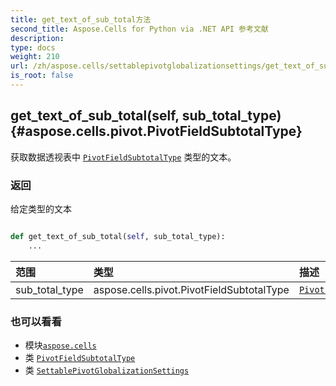 ```yaml
---
title: get_text_of_sub_total方法
second_title: Aspose.Cells for Python via .NET API 参考文献
description:
type: docs
weight: 210
url: /zh/aspose.cells/settablepivotglobalizationsettings/get_text_of_sub_total/
is_root: false
---
```

##  get_text_of_sub_total(self, sub_total_type) {#aspose.cells.pivot.PivotFieldSubtotalType}
获取数据透视表中 [`PivotFieldSubtotalType`](/cells/python-net/zh/aspose.cells.pivot/pivotfieldsubtotaltype) 类型的文本。


### 返回

给定类型的文本


```python

def get_text_of_sub_total(self, sub_total_type):
    ...
```


|范围|类型|描述|
| :- | :- | :- |
| sub_total_type | aspose.cells.pivot.PivotFieldSubtotalType |[`PivotFieldSubtotalType`](/cells/python-net/zh/aspose.cells.pivot/pivotfieldsubtotaltype) |



### 也可以看看
* 模块[`aspose.cells`](../../)
* 类 [`PivotFieldSubtotalType`](/cells/python-net/zh/aspose.cells.pivot/pivotfieldsubtotaltype)
* 类 [`SettablePivotGlobalizationSettings`](/cells/python-net/zh/aspose.cells/settablepivotglobalizationsettings)
